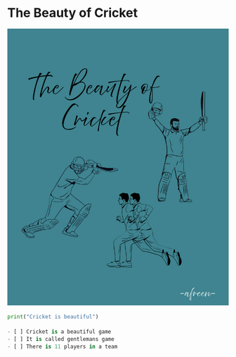# The Beauty of Cricket
![My image](https://github.com/mhdafreen/skills-communicate-using-markdown2/blob/main/The%20Beauty%20of%20Cricket.png)
```python
print("Cricket is beautiful")

- [ ] Cricket is a beautiful game
- [ ] It is called gentlemans game
- [ ] There is 11 players in a team





